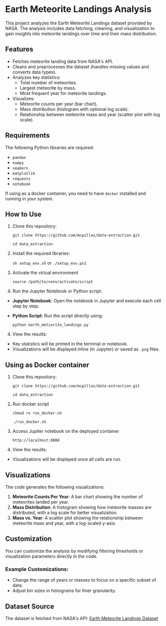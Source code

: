 # Earth Meteorite Landings Analysis

This project analyzes the Earth Meteorite Landings dataset provided by NASA. The analysis includes data fetching, cleaning, and visualization to gain insights into meteorite landings over time and their mass distribution.

## **Features**
- Fetches meteorite landing data from NASA's API.
- Cleans and preprocesses the dataset (handles missing values and converts data types).
- Analyzes key statistics:
  - Total number of meteorites.
  - Largest meteorite by mass.
  - Most frequent year for meteorite landings.
- Visualizes:
  - Meteorite counts per year (bar chart).
  - Mass distribution (histogram with optional log scale).
  - Relationship between meteorite mass and year (scatter plot with log scale).

## **Requirements**
The following Python libraries are required:
- `pandas`
- `numpy`
- `seaborn`
- `matplotlib`
- `requests`
- `notebook`

If using as a docker container, you need to have `docker` installed and running in your system.

## **How to Use**
1. Clone this repository:

    `git clone https://github.com/mcpillas/data-extraction.git`

    `cd data_extraction`

2. Install the required libraries:

    `sh setup_env.sh` or `./setup_env.ps1`

3. Activate the virtual environment

    `source /path/to/venv/activate/script`

3. Run the Jupyter Notebook or Python script:
- **Jupyter Notebook**:
  Open the notebook in Jupyter and execute each cell step by step.
- **Python Script**:
  Run the script directly using:

  `python earth_metiorite_landings.py`

4. View the results:
- Key statistics will be printed in the terminal or notebook.
- Visualizations will be displayed inline (in Jupyter) or saved as `.png` files.

## **Using as Docker container**
1. Clone this repository:

    `git clone https://github.com/mcpillas/data-extraction.git`

    `cd data_extraction`

2. Run docker script

    `chmod +x run_docker.sh`

    `./run_docker.sh`

3. Access Jupiter notebook on the deployed container

    `http://localhost:8888`

4. View the results:
- Visualizations will be displayed once all cells are run.

## **Visualizations**
The code generates the following visualizations:
1. **Meteorite Counts Per Year**: A bar chart showing the number of meteorites landed per year.
2. **Mass Distribution**: A histogram showing how meteorite masses are distributed, with a log scale for better visualization.
3. **Mass vs. Year**: A scatter plot showing the relationship between meteorite mass and year, with a log-scaled y-axis.

## **Customization**
You can customize the analysis by modifying filtering thresholds or visualization parameters directly in the code.

### Example Customizations:
- Change the range of years or masses to focus on a specific subset of data.
- Adjust bin sizes in histograms for finer granularity.

## **Dataset Source**
The dataset is fetched from NASA's API:
[Earth Meteorite Landings Dataset](https://data.nasa.gov/resource/y77d-th95.json)
